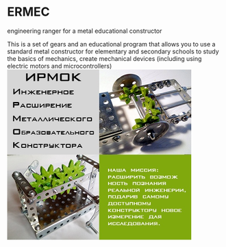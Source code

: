 # ERMEC
engineering ranger for a metal educational constructor

This is a set of gears and an educational program that allows you to use a standard metal constructor for elementary and secondary schools to study the basics of mechanics, create mechanical devices (including using electric motors and microcontrollers)
![AD](/D9FTjFsO9-0.jpg)
